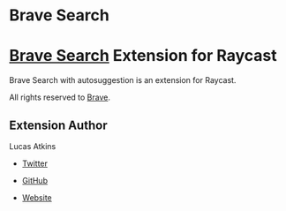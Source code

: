 # Brave Search

# [Brave Search](https://search.brave.com) Extension for Raycast

Brave Search with autosuggestion is an extension for Raycast.

All rights reserved to [Brave](https://brave.com).

## Extension Author

Lucas Atkins

- [Twitter](https://twitter.com/0xChain)

- [GitHub](https://github.com/Spl0itable)

- [Website](https://coinfundit.com)